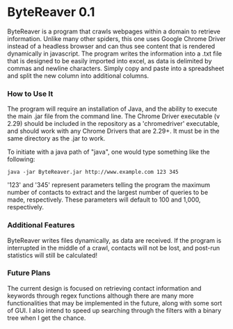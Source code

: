 # ByteReaver 0.1

ByteReaver is a program that crawls webpages within a domain to retrieve information. Unlike many other spiders, this one uses Google Chrome Driver instead of a headless browser and can thus see content that is rendered dynamically in javascript. The program writes the information into a .txt file that is designed to be easily imported into excel, as data is delimited by commas and newline characters. Simply copy and paste into a spreadsheet and split the new column into additional columns.

### How to Use It

The program will require an installation of Java, and the ability to execute the main .jar file from the command line. The Chrome Driver executable (v 2.29) should be included in the repository as a 'chromedriver' executable, and should work with any Chrome Drivers that are 2.29+. It must be in the same directory as the .jar to work.

To initiate with a java path of "java", one would type something like the following:

`java -jar ByteReaver.jar http://www.example.com 123 345`

'123' and '345' represent parameters telling the program the maximum number of contacts to extract and the largest number of queries to be made, respectively. These parameters will default to 100 and 1,000, respectively.

### Additional Features

ByteReaver writes files dynamically, as data are received. If the program is interrupted in the middle of a crawl, contacts will not be lost, and post-run statistics will still be calculated!

### Future Plans

The current design is focused on retrieving contact information and keywords through regex functions although there are many more functionalities that may be implemented in the future, along with some sort of GUI. I also intend to speed up searching through the filters with a binary tree when I get the chance.
